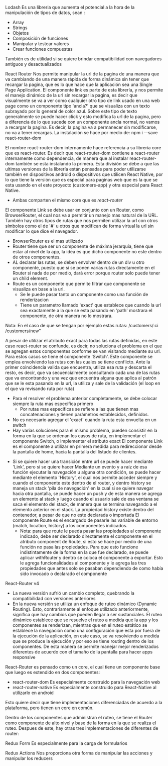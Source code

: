Lodash
Es una libreria que aumenta el potencial a la hora de la manipulación de tipos de datos, sean :
- Array
- Strings
- Objetos
- Composición de funciones
- Manipular y testear valores
- Crear funciones compuestas

También es de utilidad si se quiere brindar compatibilidad con navegadores antiguos y desactualizados

React Router
Nos permite manipular la url de la pagina de una manera que va cambiando de una manera rápida de forma dinámica sin tener que recargar la pagina, que es lo que hace que la aplicación sea una Single Page Application.
El componente link es parte de esta librería, y nos permite el manejo dinámico de la url sin recargar la pagina, es decir que visualmente se va a ver como cualquier otro tipo de link usado en una web page como un componente tipo 'ancla?' que se visualiza con un texto subrayado por lo general de color azul.
Sobre este tipo de texto generalmente se puede hacer click y esto modifica la url de la pagina, pero a diferencia de lo que sucede con un componente ancla normal, no vamos a recargar la pagina. Es decir, la pagina va a permanecer sin modificarse, no va a tener recargas.
La instalación se hace por medio de:
npm i --save react-router-dom

El nombre react-router-dom internamente hace referencia a su librería core que es react-router. Es decir que react-router-dom contiene a react-router internamente como dependencia, de manera que al instalar react-router-dom también se esta instalando la primera. Esta división se debe a que las ultimas versiones de la librería están pensadas para poder utilizarse también en dispositivos android o dispositivos que utilicen React Native, por lo que tiene la versión que es especial para paginas web que es la que se esta usando en el este proyecto (customers-app) y otra especial para React Native.
- Ambas comparten el mismo core que es *react-router*

El componente Link se debe usar en conjunto con un Router, como BrowserRouter, el cual nos va a permitir un manejo mas natural de la URL.
También hay otros tipos de rutas que nos permiten utilizar la url con otros símbolos como el de '#' u otros que modifican de forma virtual la url sin modificar lo que dice el navegador.
* BrowserRouter es el mas utilizado
* Router tiene que ser un componente de máxima jerarquía, tiene que estar al nivel de la app, la idea es que dicho componente no este dentro de otros componentes.
* AL declarar las rutas, se deben envolver dentro de un div u otro componente, puesto que si se ponen varias rutas directamente en el Router si nada de por medio, dará error porque router solo puede tener un child element.
* Route es un componente que permite filtrar que componente se visualiza en base a la url.
  - Se le puede pasar tanto un componente como una función de renderizacion
  - Tiene un parametro llamado 'exact' que establece que cuando la url sea exactamente a la que se esta pasando en 'path' mostrara el componente, de otra manera no lo mostrara.

Nota:
En el caso de que se tengan por ejemplo estas rutas:
  /customers/:ci
  /customers/new"

A pesar de utilizar el atributo exact para todas las rutas definidas, en este caso react-router se confunde, es decir, no soluciona el problema en el que se agregan estos componentes conforme se van visitando mediante su url.
Para estos casos se tiene el componente 'Switch'. Este componente se emplea envolviendo las rutas con las cuales se tiene conflicto. Ante la primer coincidencia valida que encuentra, utiliza esa ruta y descarta el resto, es decir, que va secuencialmente consultando cada una de las rutas que va encontrando y una vez que encuentra alguna que aplica al patrón que se le esta pasando en la url, la utiliza y sale de la validación (el loop en el que va revisando ruta por ruta)
* Para el resolver el problema anterior completamente, se debe colocar siempre la ruta mas especifica primero
  - Por rutas mas especificas se refiere a las que tienen mas concatenaciones y tienen parámetros establecidos, definidos.
* No es necesario agregar el 'exact' cuando la ruta esta envuelta en un switch
* Hay varias soluciones para el mismo problema, pueden consistir en la forma en la que se ordenan los casos de ruta, en implementar el componente Switch, o implementar el atributo exact
El componente Link es el componente a utilizar en primera medida para redireccionar desde la pantalla de home, hacia la pantalla del listado de clientes.

- Si se quiere hacer una transición entre url se puede hacer mediante 'Link', pero si se quiere hacer Mediante
un evento y a raíz de esa función ejecutar la navegación u alguna otra condición, se puede hacer mediante el
elemento 'History', el cual nos permite acceder siempre y cuando el componente este dentro de el router, y dentro
history se maneja un stack 'pila de navegación' en la cual si se quiere navegar hacia otra pantalla, se puede
hacer un push y de esta manera se agrega un elemento al stack y luego cuando el usuario sale de esa ventana
se saca el elemento del stack, de manera que se termina navegando a el elemento anterior
en el stack.
La propiedad history existe dentro del contenedor, a pesar de que no este declarada o importada
El componente Route es el encargado de pasarle las variable de entorno (match, location, history) a los
componentes indicados.
  * Nota: para que route le pueda pasar las propiedades al componente indicado, debe ser declarado directamente
  el componente en el atributo component de Route, si esto se hace por medio de una función no pasa las
  propiedades.
  Para que esto funcione indistintamente de la forma en la que fue declarado, se puede aplicar withRouter y dentro
  se coloca el componente a exportar. Esto le agrega funcionalidades al componente y le agrega las tres propiedades
  que antes solo se pasaban dependiendo de como había sido invocado o declarado el componente


React-Router v4
* La nueva versión sufrió un cambio completo, quebrando la compatibilidad con versiones anteriores
* En la nueva versión se utiliza un enfoque de ruteo dinámico (Dynamic Routing). Esto, contrariamente al enfoque utilizado anteriormente, significa que hay cambios que pueden llegar a ser sustanciales. El ruteo dinámico establece que se resuelve el ruteo a medida que la app y los componentes se renderizan, mientras que en el ruteo estático se establece la navegación como una configuración que esta por fuera de la ejecución de la aplicación, en este caso, se va resolviendo a medida que se produce la ejecución y por eso se tiene routing dentro de los componentes. De esta manera se permite manejar mejor renderizados diferentes de acuerdo con el tamaño de la pantalla para hacer apps responsive

React-Router es pensado como un core, el cual tiene un componente base que luego es extendido en dos componentes:
- react-router-dom
Es especialmente construido para la navegación web
- react-router-native Es especialmente construido para React-Native al utilizarlo en android

Esto quiere decir que tiene implementaciones diferenciadas de acuerdo a la plataforma, pero tienen un core en común.

Dentro de los componentes que administran el ruteo, se tiene el Router como componente de alto nivel y base de la forma en la que se realiza el ruteo. Despues de este, hay otras tres implementaciones de diferentes de router:

Redux Form
Es especialmente para la carga de formularios

Redux Actions
Nos proporciona otra forma de manipular las acciones y manipular los reducers
